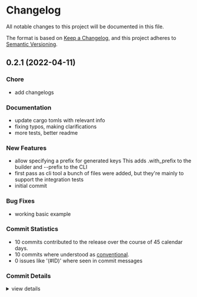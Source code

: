 # Changelog

All notable changes to this project will be documented in this file.

The format is based on [Keep a Changelog](https://keepachangelog.com/en/1.0.0/),
and this project adheres to [Semantic Versioning](https://semver.org/spec/v2.0.0.html).

## 0.2.1 (2022-04-11)

<csr-id-598449234c43b8ef010c7d738086a7a7908fd3ea/>
<csr-id-10476962e0dd2d8220d9c916d69ac98513744700/>

### Chore

 - <csr-id-8b4d0bf65e14f1f213674d717755fe94fe51a2f8/> add changelogs

### Documentation

 - <csr-id-236de63e40891b03c7b358827f1a8de670659a89/> update cargo tomls with relevant info
 - <csr-id-97b942cc898b34b8888ce1c099ad9429b297f6cc/> fixing typos, making clarifications
 - <csr-id-a683f0db860635a5cfb5917b6efd45e5e54653ca/> more tests, better readme

### New Features

 - <csr-id-9781899d3b3101eef91af431befa964c65bf87be/> allow specifying a prefix for generated keys
   This adds .with_prefix to the builder and --prefix to the CLI
 - <csr-id-10602d0361fc6e76a084021136fb0664d9897158/> first pass as cli tool
   a bunch of files were added, but they're mainly to support the
   integration tests
 - <csr-id-72375f349bb71c2bba47e23189d54f64e0a84d73/> initial commit

### Bug Fixes

 - <csr-id-bd1f06342a6fdd3cacd01854bfc0176b697a7359/> working basic example

### Commit Statistics

<csr-read-only-do-not-edit/>

 - 10 commits contributed to the release over the course of 45 calendar days.
 - 10 commits where understood as [conventional](https://www.conventionalcommits.org).
 - 0 issues like '(#ID)' where seen in commit messages

### Commit Details

<csr-read-only-do-not-edit/>

<details><summary>view details</summary>

 * **Uncategorized**
    - add changelogs ([`8b4d0bf`](https://github.comgit//mattcl/confpiler/commit/8b4d0bf65e14f1f213674d717755fe94fe51a2f8))
    - clippy suggestions ([`5984492`](https://github.comgit//mattcl/confpiler/commit/598449234c43b8ef010c7d738086a7a7908fd3ea))
    - cargo fmt ([`1047696`](https://github.comgit//mattcl/confpiler/commit/10476962e0dd2d8220d9c916d69ac98513744700))
    - allow specifying a prefix for generated keys ([`9781899`](https://github.comgit//mattcl/confpiler/commit/9781899d3b3101eef91af431befa964c65bf87be))
    - working basic example ([`bd1f063`](https://github.comgit//mattcl/confpiler/commit/bd1f06342a6fdd3cacd01854bfc0176b697a7359))
    - update cargo tomls with relevant info ([`236de63`](https://github.comgit//mattcl/confpiler/commit/236de63e40891b03c7b358827f1a8de670659a89))
    - fixing typos, making clarifications ([`97b942c`](https://github.comgit//mattcl/confpiler/commit/97b942cc898b34b8888ce1c099ad9429b297f6cc))
    - more tests, better readme ([`a683f0d`](https://github.comgit//mattcl/confpiler/commit/a683f0db860635a5cfb5917b6efd45e5e54653ca))
    - first pass as cli tool ([`10602d0`](https://github.comgit//mattcl/confpiler/commit/10602d0361fc6e76a084021136fb0664d9897158))
    - initial commit ([`72375f3`](https://github.comgit//mattcl/confpiler/commit/72375f349bb71c2bba47e23189d54f64e0a84d73))
</details>

